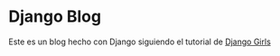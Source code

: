 # Django Blog

Este es un blog hecho con Django siguiendo el tutorial de [Django Girls](https://tutorial.djangogirls.org/es/)
